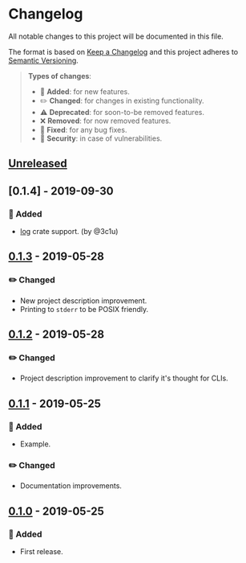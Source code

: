 # Changelog

All notable changes to this project will be documented in this file.

The format is based on [Keep a Changelog](http://keepachangelog.com/en/1.0.0/)
and this project adheres to [Semantic Versioning](http://semver.org/spec/v2.0.0.html).

> **Types of changes**:
>
> - 🎉 **Added**: for new features.
> - ✏️ **Changed**: for changes in existing functionality.
> - ⚠️ **Deprecated**: for soon-to-be removed features.
> - ❌ **Removed**: for now removed features.
> - 🐛 **Fixed**: for any bug fixes.
> - 👾 **Security**: in case of vulnerabilities.

## [Unreleased]

## [0.1.4] - 2019-09-30

### 🎉 Added

- [log](https://github.com/rust-lang-nursery/log) crate support. (by @3c1u)

## [0.1.3] - 2019-05-28

### ✏️ Changed

- New project description improvement.
- Printing to `stderr` to be POSIX friendly.

## [0.1.2] - 2019-05-28

### ✏️ Changed

- Project description improvement to clarify it's thought for CLIs.

## [0.1.1] - 2019-05-25

### 🎉 Added

- Example.

### ✏️ Changed

- Documentation improvements.

## [0.1.0] - 2019-05-25

### 🎉 Added

- First release.

[unreleased]: https://github.com/jesusprubio/leg/compare/0.1.3...HEAD
[0.1.3]: https://github.com/jesusprubio/leg/compare/0.1.2...0.1.3
[0.1.2]: https://github.com/jesusprubio/leg/compare/0.1.1...0.1.2
[0.1.1]: https://github.com/jesusprubio/leg/compare/0.1.0...0.1.1
[0.1.0]: https://github.com/jesusprubio/leg/compare/931c49f3fb54e24c44562e6082a915655d18be2e...0.1.0
